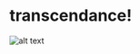 # transcendance!

![alt text](https://user-images.githubusercontent.com/90551595/220285890-b76cb792-9bb6-468a-af78-6a1e13e6b663.png)
